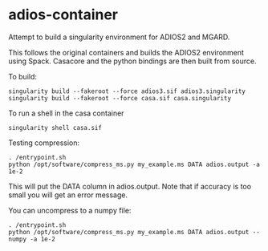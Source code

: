 # adios-container

Attempt to build a singularity environment for ADIOS2 and MGARD.

This follows the original containers and builds the ADIOS2 environment
using Spack. Casacore and the python bindings are then built from
source.

To build:

```
singularity build --fakeroot --force adios3.sif adios3.singularity
singularity build --fakeroot --force casa.sif casa.singularity
```

To run a shell in the casa container

```
singularity shell casa.sif
```

Testing compression:
```
. /entrypoint.sh
python /opt/software/compress_ms.py my_example.ms DATA adios.output -a 1e-2
```

This will put the DATA column in adios.output. Note that if accuracy
is too small you will get an error message.

You can uncompress to a numpy file:

```
. /entrypoint.sh
python /opt/software/compress_ms.py my_example.ms DATA adios.output --numpy -a 1e-2
```

